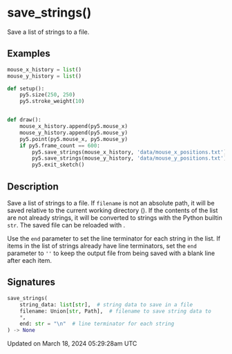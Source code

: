# save_strings()

Save a list of strings to a file.

## Examples

<div class="example-table">

<div class="example-row"><div class="example-cell-image">

</div><div class="example-cell-code">

```python
mouse_x_history = list()
mouse_y_history = list()

def setup():
    py5.size(250, 250)
    py5.stroke_weight(10)


def draw():
    mouse_x_history.append(py5.mouse_x)
    mouse_y_history.append(py5.mouse_y)
    py5.point(py5.mouse_x, py5.mouse_y)
    if py5.frame_count == 600:
        py5.save_strings(mouse_x_history, 'data/mouse_x_positions.txt')
        py5.save_strings(mouse_y_history, 'data/mouse_y_positions.txt')
        py5.exit_sketch()
```

</div></div>

</div>

## Description

Save a list of strings to a file. If `filename` is not an absolute path, it will be saved relative to the current working directory ([](sketch_sketch_path)). If the contents of the list are not already strings, it will be converted to strings with the Python builtin `str`. The saved file can be reloaded with [](sketch_load_strings).

Use the `end` parameter to set the line terminator for each string in the list. If items in the list of strings already have line terminators, set the `end` parameter to `''` to keep the output file from being saved with a blank line after each item.

## Signatures

```python
save_strings(
    string_data: list[str],  # string data to save in a file
    filename: Union[str, Path],  # filename to save string data to
    *,
    end: str = "\n"  # line terminator for each string
) -> None
```

Updated on March 18, 2024 05:29:28am UTC
